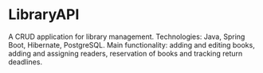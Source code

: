 # LibraryAPI 
A CRUD application for library management. 
Technologies: Java, Spring Boot, Hibernate, PostgreSQL. 
Main functionality: adding and editing books, adding and assigning readers, reservation of books and tracking return deadlines.
